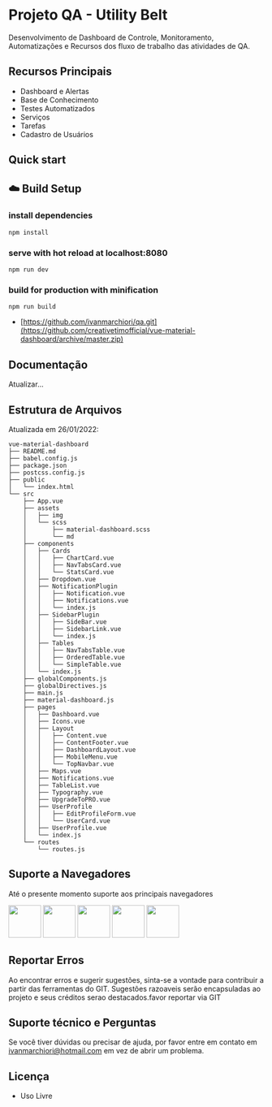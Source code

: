 # Projeto QA - Utility Belt

Desenvolvimento de Dashboard de Controle, Monitoramento, Automatizações e Recursos dos fluxo de trabalho das atividades de QA.

## Recursos Principais

* Dashboard e Alertas
* Base de Conhecimento
* Testes Automatizados
* Serviços
* Tarefas
* Cadastro de Usuários

## Quick start

## ☁️ Build Setup

### install dependencies

`npm install`

### serve with hot reload at localhost:8080

`npm run dev`

### build for production with minification

`npm run build`

- [https://github.com/ivanmarchiori/qa.git](https://github.com/creativetimofficial/vue-material-dashboard/archive/master.zip)

## Documentação

Atualizar...

## Estrutura de Arquivos

Atualizada em 26/01/2022:

```
vue-material-dashboard
├── README.md
├── babel.config.js
├── package.json
├── postcss.config.js
├── public
│   └── index.html
└── src
    ├── App.vue
    ├── assets
    │   ├── img
    │   └── scss
    │       ├── material-dashboard.scss
    │       └── md
    ├── components
    │   ├── Cards
    │   │   ├── ChartCard.vue
    │   │   ├── NavTabsCard.vue
    │   │   └── StatsCard.vue
    │   ├── Dropdown.vue
    │   ├── NotificationPlugin
    │   │   ├── Notification.vue
    │   │   ├── Notifications.vue
    │   │   └── index.js
    │   ├── SidebarPlugin
    │   │   ├── SideBar.vue
    │   │   ├── SidebarLink.vue
    │   │   └── index.js
    │   ├── Tables
    │   │   ├── NavTabsTable.vue
    │   │   ├── OrderedTable.vue
    │   │   └── SimpleTable.vue
    │   └── index.js
    ├── globalComponents.js
    ├── globalDirectives.js
    ├── main.js
    ├── material-dashboard.js
    ├── pages
    │   ├── Dashboard.vue
    │   ├── Icons.vue
    │   ├── Layout
    │   │   ├── Content.vue
    │   │   ├── ContentFooter.vue
    │   │   ├── DashboardLayout.vue
    │   │   ├── MobileMenu.vue
    │   │   └── TopNavbar.vue
    │   ├── Maps.vue
    │   ├── Notifications.vue
    │   ├── TableList.vue
    │   ├── Typography.vue
    │   ├── UpgradeToPRO.vue
    │   ├── UserProfile
    │   │   ├── EditProfileForm.vue
    │   │   └── UserCard.vue
    │   ├── UserProfile.vue
    │   └── index.js
    └── routes
        └── routes.js
```

## Suporte a Navegadores

Até o presente momento suporte aos principais navegadores

<img src="https://s3.amazonaws.com/creativetim_bucket/github/browser/chrome.png" width="64" height="64"> <img src="https://s3.amazonaws.com/creativetim_bucket/github/browser/firefox.png" width="64" height="64"> <img src="https://s3.amazonaws.com/creativetim_bucket/github/browser/edge.png" width="64" height="64"> <img src="https://s3.amazonaws.com/creativetim_bucket/github/browser/safari.png" width="64" height="64"> <img src="https://s3.amazonaws.com/creativetim_bucket/github/browser/opera.png" width="64" height="64">

## Reportar Erros

Ao encontrar erros e sugerir sugestões, sinta-se a vontade para contribuir a partir das ferramentas do GIT. Sugestões razoaveis serão encapsuladas ao projeto e seus créditos serao destacados.favor reportar via GIT

## Suporte técnico e Perguntas

Se você tiver dúvidas ou precisar de ajuda, por favor entre em contato em ivanmarchiori@hotmail.com em vez de abrir um problema.

## Licença

- Uso Livre
